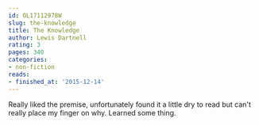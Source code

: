 ```yaml
---
id: OL17112978W
slug: the-knowledge
title: The Knowledge
author: Lewis Dartnell
rating: 3
pages: 340
categories:
- non-fiction
reads:
- finished_at: '2015-12-14'
---
```

Really liked the premise, unfortunately found it a little dry to read but can't really place my finger on why. Learned some thing.
